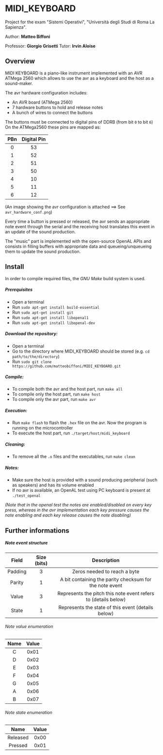 # MIDI_KEYBOARD

Project for the exam "Sistemi Operativi", "Università degli Studi di Roma La Sapienza".

Author: **Matteo Biffoni**

Professor: **Giorgio Grisetti**
Tutor: **Irvin Aloise**

## Overview

MIDI KEYBOARD is a piano-like instrument implemented with an AVR ATMega 2560 which allows to use the avr as a keyboard and the host as a sound-maker.

The avr hardware configuration includes:
* An AVR board (ATMega 2560)
* 7 hardware buttons to hold and release notes
* A bunch of wires to connect the buttons

The buttons must be connected to digital pins of DDRB (from bit `0` to bit `6`)
On the ATMega2560 these pins are mapped as:

| PBn |Digital Pin|
|:---:|:---------:|
|  0  |     53    |
|  1  |     52    |
|  2  |     51    |
|  3  |     50    |
|  4  |     10    |
|  5  |     11    |
|  6  |     12    |

(An image showing the avr configuration is attached ==> See `avr_hardware_conf.png`)

Every time a button is pressed or released, the avr sends an appropriate note event through the serial and the receiving host translates this event in an update of the sound production.

The "music" part is implemented with the open-source OpenAL APIs and consists in filling buffers with appropriate data and queueing/unqueueing them to update the sound production.

## Install

In order to compile required files, the *GNU Make* build system is used.

##### Prerequisites
* Open a terminal
* Run `sudo apt-get install build-essential`
* Run `sudo apt-get install git`
* Run ```sudo apt-get install libopenal1```
* Run ```sudo apt-get install libopenal-dev```

##### Download the repository:
* Open a terminal
* Go to the directory where MIDI_KEYBOARD should be stored (e.g. `cd path/to/the/directory`)
* Run `sudo git clone https://github.com/matteobiffoni/MIDI_KEYBOARD.git`

##### Compile:
* To compile both the avr and the host part, run `make all`
* To compile only the host part, run `make host`
* To compile only the avr part, run `make avr`

##### Execution:
* Run `make flash` to flash the `.hex` file on the avr. Now the program is running on the microcontroller
* To execute the host part, run `./target/host/midi_keyboard`

##### Cleaning:
* To remove all the `.o` files and the executables, run `make clean`

##### Notes:
* Make sure the host is provided with a sound producing peripherial (such as speakers) and has its volume enabled
* If no avr is available, an OpenAL test using PC keyboard is present at `./test_openal` 

*(Note that in the openal test the notes are enabled/disabled on every key press, whereas in the avr implementation each key pressure causes the note enabling and each key release causes the note disabling)*

## Further informations
##### Note event structure


| Field   | Size (bits) |                           Description                          |
|:-------:|:-----------:|:--------------------------------------------------------------:|
|Padding  |      3      |                 Zeros needed to reach a byte                   |
|Parity   |      1      |     A bit containing the parity checksum for the note event    |
|Value    |      3      | Represents the pitch this note event refers to (details below) |
|State    |      1      |         Represents the state of this event (details below)     |

###### Note value enumeration

| Name | Value |
|:----:|:-----:|
|   C  |  0x01 |
|   D  |  0x02 |
|   E  |  0x03 |
|   F  |  0x04 |
|   G  |  0x05 |
|   A  |  0x06 |
|   B  |  0x07 |

###### Note state enumeration

|  Name  | Value |
|:------:|:-----:|
|Released|  0x00 |
|Pressed |  0x01 |
